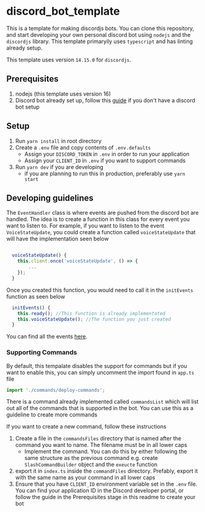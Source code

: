 # discord_bot_template
This is a template for making discordjs bots. You can clone this repository, and start developing your own personal discord bot using `nodejs` and the `discordjs` library. This template primaryily uses `typescript` and has linting already setup.

This template uses version `14.15.0` for `discordjs`.

## Prerequisites
1. nodejs (this template uses version 16)
2. Discord bot already set up, follow this [guide](https://discord.com/developers/docs/getting-started#configuring-a-bot) if you don't have a discord bot setup

## Setup
1. Run `yarn install` in root directory
3. Create a `.env` file and copy contents of `.env.defaults`
   * Assign your `DISCORD_TOKEN` in `.env` in order to run your application
   * Assign your `CLIENT_ID` in `.env` if you want to support commands
2. Run `yarn dev` if you are developing
   * if you are planning to run this in production, preferably use `yarn start`

## Developing guidelines
The `EventHandler` class is where events are pushed from the discord bot are handled. The idea is to create a function in this class for every event you want to listen to. For example, if you want to listen to the event `VoiceStateUpdate`, you could create a function called `voiceStateUpdate` that will have the implementation seen below

``` javascript

  voiceStateUpdate() {
    this.client.once('voiceStateUpdate', () => {
        ...
    });
  }
```

Once you created this function, you would need to call it in the `initEvents` function as seen below
``` javascript
  initEvents() {
    this.ready(); //This function is already implementated
    this.voiceStateUpdate(); //The function you just created
  }
```

You can find all the events [here](https://discord.js.org/#/docs/discord.js/main/typedef/Events).

### Supporting Commands
By default, this tempalate disables the support for commands but if you want to enable this, you can simply uncomment the import found in `app.ts` file
``` javascript
import './commands/deploy-commands';
```
There is a command already implemented called `commandsList` which will list out all of the commands that is supported in the bot. You can use this as a guideline to create more commands

If you want to create a new command, follow these instructions
1. Create a file in the `commandsFiles` directory that is named after the command you want to name. The filename must be in all lower caps
    * Implement the command. You can do this by either following the same structure as the previous command e.g. create `SlashCommandBuilder` object and the `exeucte` function
2. export it in `index.ts` inside the `commandFiles` directory. Prefably, export it with the same name as your command in all lower caps
3. Ensure that you have `CLIENT_ID` environment variable set in the `.env` file. You can find your application ID in the Discord developer portal, or follow the guide in the Prerequisites stage in this readme to create your bot
